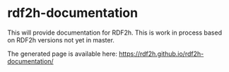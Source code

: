 # rdf2h-documentation

This will provide documentation for RDF2h. This is work in process based on RDF2h versions not yet in master.

The generated page is available here: https://rdf2h.github.io/rdf2h-documentation/

